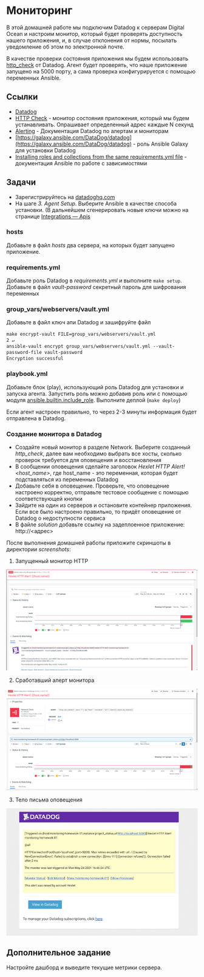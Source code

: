 # Мониторинг

В этой домашней работе мы подключим Datadog к серверам Digital Ocean и настроим монитор, который будет проверять доступность нашего приложения, и, в случае отклонения от нормы, посылать уведомление об этом по электронной почте.

В качестве проверки состояния приложения мы будем использовать [http_check](https://docs.datadoghq.com/integrations/http_check/) от Datadog. Агент будет проверять, что наше приложение запущено на 5000 порту, а сама проверка конфигурируется с помощью переменных Ansible.

## Ссылки

* [Datadog](https://www.datadoghq.com/)
* [HTTP Check](https://docs.datadoghq.com/integrations/http_check/) - монитор состояния приложения, который мы будем устанавливать. Опрашивает определенный адрес каждые N секунд
* [Alerting](https://docs.datadoghq.com/monitors/) - Документация Datadog по алертам и мониторам
* [https://galaxy.ansible.com/DataDog/datadog](https://galaxy.ansible.com/DataDog/datadog) - роль Ansible Galaxy для установки Datadog
* [Installing roles and collections from the same requirements.yml file](https://docs.ansible.com/ansible/latest/galaxy/user_guide.html#installing-roles-and-collections-from-the-same-requirements-yml-file) - документация Ansible по работе с зависимостями

## Задачи

* Зарегистрируйтесь на [datadoghq.com](https://app.datadoghq.com/signup)
* На шаге *3. Agent Setup*. Выберите Ansible в качестве способа установки. (В дальнейшем сгенерировать новые ключи можно на странице [Integrations — Apis](https://app.datadoghq.com/account/settings#api)

### hosts

Добавьте в файл *hosts* два сервера, на которых будет запущено приложение.

### requirements.yml

Добавьте роль Datadog в *requirements.yml* и выполните `make setup`. Добавьте в файл *vault-password* секретный пароль для шифрования переменных

### group_vars/webservers/vault.yml

Добавьте в файл ключ апи Datadog и зашифруйте файл

```shell
make encrypt-vault FILE=group_vars/webservers/vault.yml                                                          2 ↵
ansible-vault encrypt group_vars/webservers/vault.yml --vault-password-file vault-password
Encryption successful
```

### playbook.yml

Добавьте блок (play), использующий роль Datadog для установки и запуска агента. Запустить роль можно добавив роль или с помощью модуля [ansible.builtin.include_role](https://docs.ansible.com/ansible/latest/collections/ansible/builtin/include_role_module.html). Выполните деплой (`make deploy`)

Если агент настроен правильно, то через 2-3 минуты информация будет отправлена в Datadog.

### Создание монитора в Datadog

* Создайте новый монитор в разделе Network. Выберите созданный *http_check*, далее вам необходимо выбрать все хосты, сколько проверок требуется для оповещения и восстановления
* В сообщении оповещения сделайте заголовок *Hexlet HTTP Alert! <host_name>*, где host_name - это переменная, которая будет подставляться из переменных Datadog
* Добавьте себя в оповещение. Проверьте, что оповещение настроено корректно, отправьте тестовое сообщение с помощью соответствующей кнопки
* Зайдите на один из серверов и остановите контейнер приложения. Если все было настроено правильно, то придёт оповещение от Datadog о недоступности сервиса
* В файле *solution* добавьте ссылку на задеплоенное приложение: http://<адрес>

После выполнения домашней работы приложите скриншоты в директории *screenshots*:

1. Запущенный монитор HTTP

![](assets/monitor.png)

2. Сработавший алерт монитора

![](assets/alert.png)

3. Тело письма оповещения

![](assets/alert-notification.png)

## Дополнительное задание

Настройте дашборд и выведите текущие метрики сервера.

